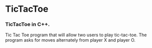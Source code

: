 # TicTacToe

### TicTacToe in C++.

Tic Tac Toe program that will allow two users to play tic-tac-toe.
The program asks for moves alternately from player X and player O.